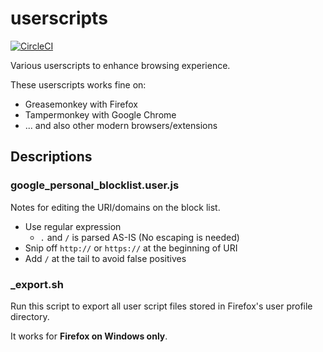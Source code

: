 userscripts
====================
[![CircleCI](https://circleci.com/gh/curipha/userscripts.svg?style=svg)](https://circleci.com/gh/curipha/userscripts)

Various userscripts to enhance browsing experience.

These userscripts works fine on:

- Greasemonkey with Firefox
- Tampermonkey with Google Chrome
- ... and also other modern browsers/extensions


Descriptions
--------------------
### google_personal_blocklist.user.js
Notes for editing the URI/domains on the block list.

- Use regular expression
  - `.` and `/` is parsed AS-IS (No escaping is needed)
- Snip off `http://` or `https://` at the beginning of URI
- Add `/` at the tail to avoid false positives

### _export.sh
Run this script to export all user script files stored in Firefox's user profile directory.

It works for **Firefox on Windows only**.

